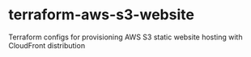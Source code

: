 # terraform-aws-s3-website
Terraform configs for provisioning AWS S3 static website hosting with CloudFront distribution
